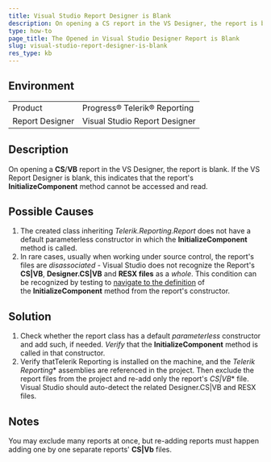 ```yaml
---
title: Visual Studio Report Designer is Blank
description: On opening a CS report in the VS Designer, the report is blank.
type: how-to
page_title: The Opened in Visual Studio Designer Report is Blank
slug: visual-studio-report-designer-is-blank
res_type: kb
---
```


## Environment
<table>
	<tr>
		<td>Product</td>
		<td>Progress® Telerik® Reporting</td>
	</tr>
	<tr>
		<td>Report Designer</td>
		<td>Visual Studio Report Designer</td>
	</tr>
</table>

## Description

On opening a **CS**/**VB** report in the VS Designer, the report is blank. If the VS Report Designer is blank, this indicates that the report's **InitializeComponent** method cannot be accessed and read.  

## Possible Causes   

1. The created class inheriting *Telerik.Reporting.Report* does not have a default parameterless constructor in which the **InitializeComponent** method is called.
2. In rare cases, usually when working under source control, the report's files are *disassociated* - Visual Studio does not recognize the Report's **CS|VB**, **Designer.CS|VB** and **RESX files** as a *whole*. This condition can be recognized by testing to [navigate to the definition](https://docs.microsoft.com/en-us/visualstudio/ide/go-to-and-peek-definition?view=vs-2019) of the **InitializeComponent** method from the report's constructor.  

## Solution 
  
1. Check whether the report class has a default *parameterless* constructor and add such, if needed. *Verify* that the **InitializeComponent** method is called in that constructor.
2. Verify  thatTelerik Reporting is installed on the machine, and the *Telerik Reporting** assemblies are referenced in the project. Then exclude the report files from the project and re-add only the report's *CS|VB** file. Visual Studio should auto-detect the related Designer.CS|VB and RESX files.  

## Notes

You may exclude many reports at once, but re-adding reports must happen adding one by one separate reports' **CS|Vb** files.
